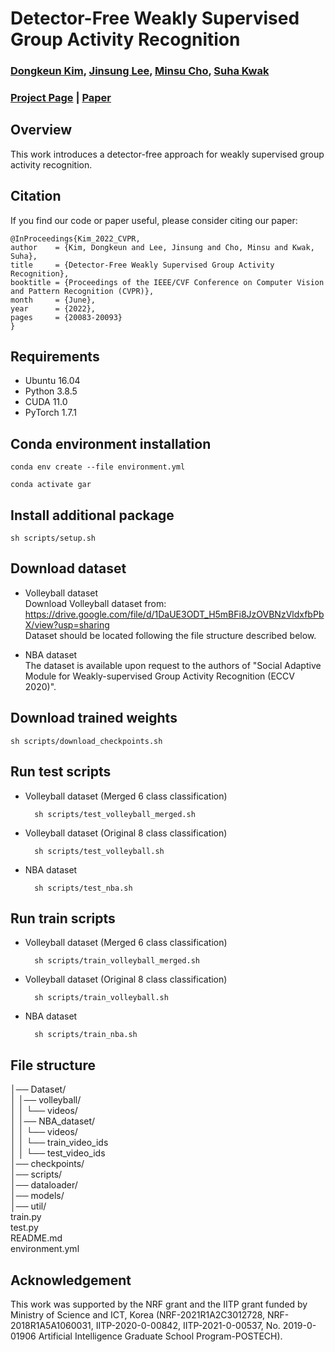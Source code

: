 # Detector-Free Weakly Supervised Group Activity Recognition

### [Dongkeun Kim](https://dk-kim.github.io/), [Jinsung Lee](https://cvlab.postech.ac.kr/lab/members.php), [Minsu Cho](https://cvlab.postech.ac.kr/~mcho/), [Suha Kwak](https://suhakwak.github.io/)

### [Project Page](http://cvlab.postech.ac.kr/research/DFWSGAR/) | [Paper](https://arxiv.org/abs/2204.02139)

## Overview
This work introduces a detector-free approach for weakly supervised group activity recognition. 


## Citation
If you find our code or paper useful, please consider citing our paper:

    @InProceedings{Kim_2022_CVPR,
    author    = {Kim, Dongkeun and Lee, Jinsung and Cho, Minsu and Kwak, Suha},
    title     = {Detector-Free Weakly Supervised Group Activity Recognition},
    booktitle = {Proceedings of the IEEE/CVF Conference on Computer Vision and Pattern Recognition (CVPR)},
    month     = {June},
    year      = {2022},
    pages     = {20083-20093}
    }

## Requirements

- Ubuntu 16.04
- Python 3.8.5
- CUDA 11.0
- PyTorch 1.7.1

## Conda environment installation
    conda env create --file environment.yml

    conda activate gar
    
## Install additional package
    sh scripts/setup.sh
    
## Download dataset
- Volleyball dataset <br/>
Download Volleyball dataset from:   <br/> 
https://drive.google.com/file/d/1DaUE3ODT_H5mBFi8JzOVBNzVldxfbPbX/view?usp=sharing      
Dataset should be located following the file structure described below. <br/>

- NBA dataset <br/>
The dataset is available upon request to the authors of 
  "Social Adaptive Module for Weakly-supervised Group Activity Recognition (ECCV 2020)". 
  

## Download trained weights
    sh scripts/download_checkpoints.sh

## Run test scripts

- Volleyball dataset (Merged 6 class classification)  

        sh scripts/test_volleyball_merged.sh

- Volleyball dataset (Original 8 class classification)   

        sh scripts/test_volleyball.sh

- NBA dataset  

        sh scripts/test_nba.sh


## Run train scripts

- Volleyball dataset (Merged 6 class classification)
    
        sh scripts/train_volleyball_merged.sh

- Volleyball dataset (Original 8 class classification)
    
        sh scripts/train_volleyball.sh

- NBA dataset
    
        sh scripts/train_nba.sh



## File structure

│── Dataset/ <br/>
│   │── volleyball/ <br/>
│   │    └── videos/ <br/>
│   │── NBA_dataset/ <br/>
│   │    └── videos/ <br/>
│   │    └── train_video_ids <br/>
│   │    └── test_video_ids <br/>
│── checkpoints/ <br/>
│── scripts/ <br/>
│── dataloader/ <br/>
│── models/ <br/>
│── util/ <br/>
train.py <br/>
test.py <br/>
README.md <br/> 
environment.yml <br/>


## Acknowledgement
This work was supported by the NRF grant and the IITP grant funded by Ministry of Science and ICT, Korea (NRF-2021R1A2C3012728, NRF-2018R1A5A1060031, IITP-2020-0-00842, IITP-2021-0-00537, No. 2019-0-01906 Artificial Intelligence Graduate School Program-POSTECH). 

